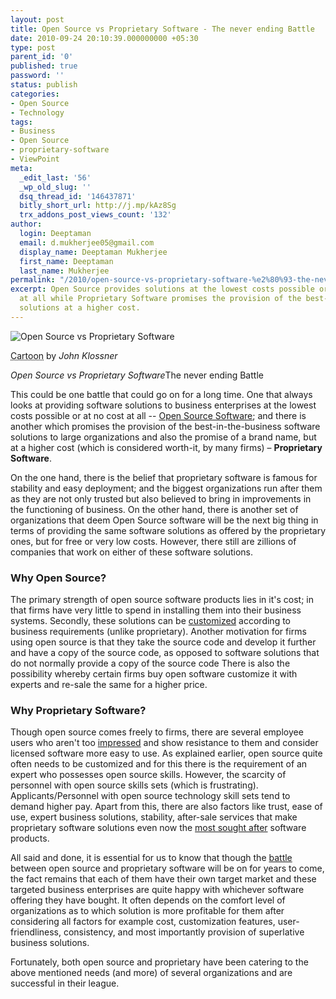 ```yaml
---
layout: post
title: Open Source vs Proprietary Software - The never ending Battle
date: 2010-09-24 20:10:39.000000000 +05:30
type: post
parent_id: '0'
published: true
password: ''
status: publish
categories:
- Open Source
- Technology
tags:
- Business
- Open Source
- proprietary-software
- ViewPoint
meta:
  _edit_last: '56'
  _wp_old_slug: ''
  dsq_thread_id: '146437871'
  bitly_short_url: http://j.mp/kAz8Sg
  trx_addons_post_views_count: '132'
author:
  login: Deeptaman
  email: d.mukherjee05@gmail.com
  display_name: Deeptaman Mukherjee
  first_name: Deeptaman
  last_name: Mukherjee
permalink: "/2010/open-source-vs-proprietary-software-%e2%80%93-the-never-ending-battle/"
excerpt: Open Source provides solutions at the lowest costs possible or at no cost
  at all while Proprietary Software promises the provision of the best-in-the-business
  solutions at a higher cost.
---
```

<div class="figure"><img src="/static/2010/09/open-vs-proprietary.gif" alt="Open Source vs Proprietary Software" />
<p class="credit"><abbr class="type" title="Cartoon">Cartoon</abbr> by <cite>John Klossner</cite></p>
<p class="caption"><em class="title">Open Source vs Proprietary Software</em>The never ending Battle</p>
</div>
<p><!--more--></p>
<p>This could be one battle that could go on for a long time. One that always looks at providing software solutions to business enterprises at the lowest costs possible or at no cost at all -- <a href="http://www.opensource.org/">Open Source Software</a>; and there is another which promises the provision of the best-in-the-business software solutions to large organizations and also the promise of a brand name, but at a higher cost (which is considered worth-it, by many firms) &#8211; <strong>Proprietary Software</strong>. </p>
<p>On the one hand, there is the belief that proprietary software is famous for stability and easy deployment; and the biggest organizations run after them as they are not only trusted but also believed to bring in improvements in the functioning of business. On the other hand, there is another set of organizations that deem Open Source software will be the next big thing in terms of providing the same software solutions as offered by the proprietary ones, but for free or very low costs. However, there still are zillions of companies that work on either of these software solutions.</p>
<h3>Why Open Source?</h3>
<p>The primary strength of open source software products lies in it's cost; in that firms have very little to spend in installing them into their business systems. Secondly, these solutions can be <a href="http://www.horasoft.in/open-source-solutions.html">customized</a> according to business requirements (unlike proprietary). Another motivation for firms using open source is that they take the source code and develop it further and have a copy of the source code, as opposed to software solutions that do not normally provide a copy of the source code There is also the possibility whereby certain firms buy open software customize it with experts and re-sale the same for a higher price. </p>
<h3>Why Proprietary Software?</h3>
<p>Though open source comes freely to firms, there are several employee users who aren't too <a href="http://brajeshwar.wpengine.com/2010/open-source-business-intelligence-that-didnt-impress-me-much/">impressed</a> and show resistance to them and consider licensed software more easy to use. As explained earlier, open source quite often needs to be customized and for this there is the requirement of an expert who possesses open source skills. However, the scarcity of personnel with open source skills sets (which is frustrating). Applicants/Personnel with open source technology skill sets tend to demand higher pay. Apart from this, there are also factors like trust, ease of use, expert business solutions, stability, after-sale services that make proprietary software solutions even now the <a href="http://news.cnet.com/8301-13505_3-9789275-16.html">most sought after</a> software products.</p>
<p>All said and done, it is essential for us to know that though the <a href="http://articles.techrepublic.com.com/5100-10878_11-5460225.html">battle</a> between open source and proprietary software will be on for years to come, the fact remains that each of them have their own target market and these targeted business enterprises are quite happy with whichever software offering they have bought. It often depends on the comfort level of organizations as to which solution is more profitable for them after considering all factors for example cost, customization features, user-friendliness, consistency, and most importantly provision of superlative business solutions.</p>
<p>Fortunately, both open source and proprietary have been catering to the above mentioned needs (and more) of several organizations and are successful in their league.</p>
